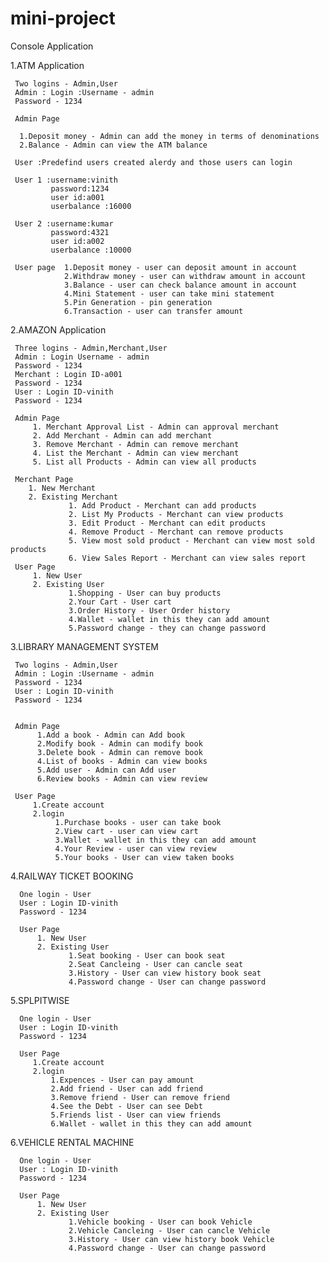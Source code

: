 # mini-project
Console Application

1.ATM Application


     Two logins - Admin,User
     Admin : Login :Username - admin
     Password - 1234

     Admin Page

      1.Deposit money - Admin can add the money in terms of denominations
      2.Balance - Admin can view the ATM balance
 
     User :Predefind users created alerdy and those users can login

     User 1 :username:vinith
             password:1234
             user id:a001
             userbalance :16000
        
     User 2 :username:kumar
             password:4321
             user id:a002
             userbalance :10000
     
     User page  1.Deposit money - user can deposit amount in account
                2.Withdraw money - user can withdraw amount in account
                3.Balance - user can check balance amount in account
                4.Mini Statement - user can take mini statement
                5.Pin Generation - pin generation
                6.Transaction - user can transfer amount 

2.AMAZON Application

     Three logins - Admin,Merchant,User
     Admin : Login Username - admin
     Password - 1234
     Merchant : Login ID-a001
     Password - 1234
     User : Login ID-vinith
     Password - 1234

     Admin Page
         1. Merchant Approval List - Admin can approval merchant
         2. Add Merchant - Admin can add merchant
         3. Remove Merchant - Admin can remove merchant
         4. List the Merchant - Admin can view merchant
         5. List all Products - Admin can view all products
         
     Merchant Page
        1. New Merchant
        2. Existing Merchant
                 1. Add Product - Merchant can add products
                 2. List My Products - Merchant can view products
                 3. Edit Product - Merchant can edit products
                 4. Remove Product - Merchant can remove products
                 5. View most sold product - Merchant can view most sold products
                 6. View Sales Report - Merchant can view sales report
     User Page
         1. New User
         2. Existing User
                 1.Shopping - User can buy products
                 2.Your Cart - User cart
                 3.Order History - User Order history
                 4.Wallet - wallet in this they can add amount
                 5.Password change - they can change password
          
          
3.LIBRARY MANAGEMENT SYSTEM                
     
     Two logins - Admin,User
     Admin : Login :Username - admin
     Password - 1234
     User : Login ID-vinith
     Password - 1234

     
     Admin Page
          1.Add a book - Admin can Add book
          2.Modify book - Admin can modify book
          3.Delete book - Admin can remove book
          4.List of books - Admin can view books
          5.Add user - Admin can Add user
          6.Review books - Admin can view review 
     
     User Page
         1.Create account
         2.login 
              1.Purchase books - user can take book
              2.View cart - user can view cart
              3.Wallet - wallet in this they can add amount
              4.Your Review - user can view review
              5.Your books - User can view taken books
             
4.RAILWAY TICKET BOOKING

      One login - User
      User : Login ID-vinith
      Password - 1234
      
      User Page
          1. New User
          2. Existing User
                 1.Seat booking - User can book seat
                 2.Seat Cancleing - User can cancle seat
                 3.History - User can view history book seat
                 4.Password change - User can change password
               

5.SPLPITWISE
     
      One login - User
      User : Login ID-vinith
      Password - 1234
      
      User Page
         1.Create account
         2.login 
             1.Expences - User can pay amount
             2.Add friend - User can add friend
             3.Remove friend - User can remove friend
             4.See the Debt - User can see Debt
             5.Friends list - User can view friends 
             6.Wallet - wallet in this they can add amount
              
6.VEHICLE RENTAL MACHINE


      One login - User
      User : Login ID-vinith
      Password - 1234
      
      User Page
          1. New User
          2. Existing User
                 1.Vehicle booking - User can book Vehicle
                 2.Vehicle Cancleing - User can cancle Vehicle
                 3.History - User can view history book Vehicle
                 4.Password change - User can change password
               

     
